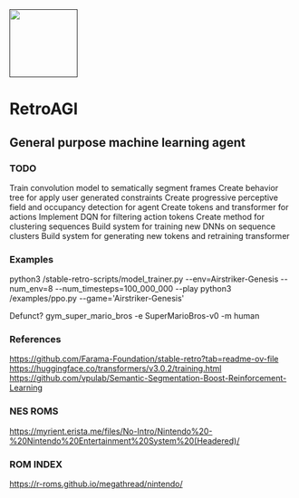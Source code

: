 <a href="">
  <img src="https://media.githubusercontent.com/media/salsicha/RetroAGI/main/mario.gif"
    height="120" alt="" />
</a><br>

# RetroAGI

##  General purpose machine learning agent

### TODO
Train convolution model to sematically segment frames
Create behavior tree for apply user generated constraints
Create progressive perceptive field and occupancy detection for agent
Create tokens and transformer for actions
Implement DQN for filtering action tokens
Create method for clustering sequences
Build system for training new DNNs on sequence clusters
Build system for generating new tokens and retraining transformer


### Examples
python3 /stable-retro-scripts/model_trainer.py --env=Airstriker-Genesis --num_env=8 --num_timesteps=100_000_000 --play
python3 /examples/ppo.py --game='Airstriker-Genesis'

Defunct?
gym_super_mario_bros -e SuperMarioBros-v0 -m human

### References
https://github.com/Farama-Foundation/stable-retro?tab=readme-ov-file
https://huggingface.co/transformers/v3.0.2/training.html
https://github.com/vpulab/Semantic-Segmentation-Boost-Reinforcement-Learning

### NES ROMS
https://myrient.erista.me/files/No-Intro/Nintendo%20-%20Nintendo%20Entertainment%20System%20(Headered)/

### ROM INDEX
https://r-roms.github.io/megathread/nintendo/
